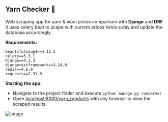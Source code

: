 ## Yarn Сhecker :yarn:

Web scraping app for yarn & wool prices comparison with **Django** and **DRF** <br/>
It uses celery beat to scape with current prices twice a day and update the database accordingly.


**Requirements:**
```
beautifulsoup4==4.12.2
celery==5.3.1 
Django==4.2.3 
djangorestframework==3.14.0 
redis==4.6.0 
requests==2.31.0 
```

**Starting the app:**

- Navigate to the project folder and execute 
``` python manage.py runserver ```
- Open [localhost:8000/yarn_products](http://localhost:8000/yarn_products/) with any browser to view the scraped results

![image](https://github.com/Kaluzhskaia/yarn_checker/assets/16777799/7c0c3c13-7be0-4b3a-8c8b-88752a5a69d9)
